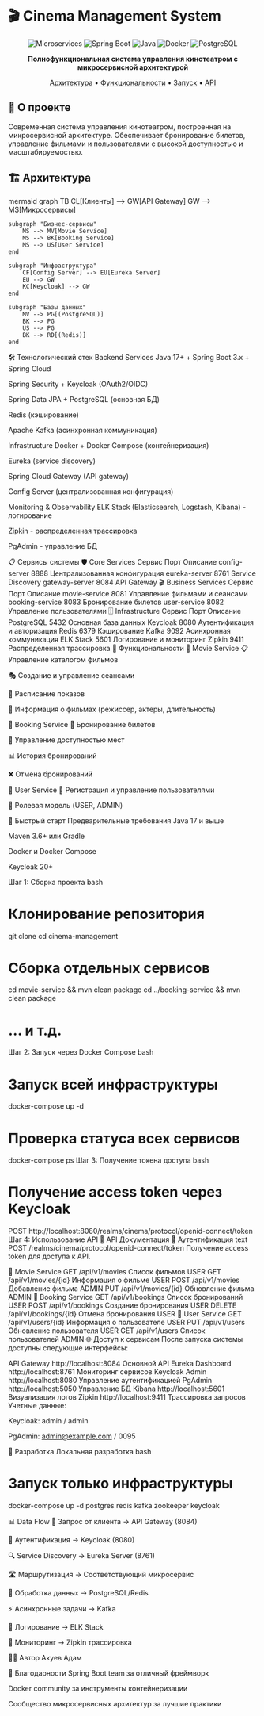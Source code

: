 # 🎬 Cinema Management System

<div align="center">

![Microservices](https://img.shields.io/badge/Architecture-Microservices-blue)
![Spring Boot](https://img.shields.io/badge/Spring%20Boot-3.x-green)
![Java](https://img.shields.io/badge/Java-17+-orange)
![Docker](https://img.shields.io/badge/Docker-Ready-blue)
![PostgreSQL](https://img.shields.io/badge/Database-PostgreSQL-blue)

**Полнофункциональная система управления кинотеатром с микросервисной архитектурой**

[Архитектура](#-архитектура) • [Функциональности](#-функциональности) • [Запуск](#-запуск) • [API](#-api-документация)

</div>

## 🌟 О проекте

Современная система управления кинотеатром, построенная на микросервисной архитектуре. Обеспечивает бронирование билетов, управление фильмами и пользователями с высокой доступностью и масштабируемостью.

## 🏗️ Архитектура

mermaid
graph TB
    CL[Клиенты] --> GW[API Gateway]
    GW --> MS[Микросервисы]
    
    subgraph "Бизнес-сервисы"
        MS --> MV[Movie Service]
        MS --> BK[Booking Service]
        MS --> US[User Service]
    end
    
    subgraph "Инфраструктура"
        CF[Config Server] --> EU[Eureka Server]
        EU --> GW
        KC[Keycloak] --> GW
    end
    
    subgraph "Базы данных"
        MV --> PG[(PostgreSQL)]
        BK --> PG
        US --> PG
        BK --> RD[(Redis)]
    end
<div>

🛠️ Технологический стек
Backend Services
Java 17+ + Spring Boot 3.x + Spring Cloud

Spring Security + Keycloak (OAuth2/OIDC)

Spring Data JPA + PostgreSQL (основная БД)

Redis (кэширование)

Apache Kafka (асинхронная коммуникация)

Infrastructure
Docker + Docker Compose (контейнеризация)

Eureka (service discovery)

Spring Cloud Gateway (API gateway)

Config Server (централизованная конфигурация)

Monitoring & Observability
ELK Stack (Elasticsearch, Logstash, Kibana) - логирование

Zipkin - распределенная трассировка

PgAdmin - управление БД

📋 Сервисы системы
🛡️ Core Services
Сервис	Порт	Описание
config-server	8888	Централизованная конфигурация
eureka-server	8761	Service Discovery
gateway-server	8084	API Gateway
🎬 Business Services
Сервис	Порт	Описание
movie-service	8081	Управление фильмами и сеансами
booking-service	8083	Бронирование билетов
user-service	8082	Управление пользователями
🗄️ Infrastructure
Сервис	Порт	Описание
PostgreSQL	5432	Основная база данных
Keycloak	8080	Аутентификация и авторизация
Redis	6379	Кэширование
Kafka	9092	Асинхронная коммуникация
ELK Stack	5601	Логирование и мониторинг
Zipkin	9411	Распределенная трассировка
🎯 Функциональности
🎥 Movie Service
📋 Управление каталогом фильмов

🎭 Создание и управление сеансами

📅 Расписание показов

👥 Информация о фильмах (режиссер, актеры, длительность)

🎫 Booking Service
💺 Бронирование билетов

🔄 Управление доступностью мест

📊 История бронирований

❌ Отмена бронирований

👥 User Service
👤 Регистрация и управление пользователями

🔐 Ролевая модель (USER, ADMIN)

🚀 Быстрый старт
Предварительные требования
Java 17 и выше

Maven 3.6+ или Gradle

Docker и Docker Compose

Keycloak 20+

Шаг 1: Сборка проекта
bash
# Клонирование репозитория
git clone <repository-url>
cd cinema-management

# Сборка отдельных сервисов
cd movie-service && mvn clean package
cd ../booking-service && mvn clean package
# ... и т.д.
Шаг 2: Запуск через Docker Compose
bash
# Запуск всей инфраструктуры
docker-compose up -d

# Проверка статуса всех сервисов
docker-compose ps
Шаг 3: Получение токена доступа
bash
# Получение access token через Keycloak
POST http://localhost:8080/realms/cinema/protocol/openid-connect/token
Шаг 4: Использование API
📡 API Документация
🔐 Аутентификация
text
POST /realms/cinema/protocol/openid-connect/token
Получение access token для доступа к API.

🎥 Movie Service
GET	/api/v1/movies	Список фильмов	USER
GET	/api/v1/movies/{id}	Информация о фильме	USER
POST	/api/v1/movies	Добавление фильма	ADMIN
PUT	/api/v1/movies/{id}	Обновление фильма	ADMIN
🎫 Booking Service
GET	/api/v1/bookings	Список бронирований	USER
POST	/api/v1/bookings	Создание бронирования	USER
DELETE	/api/v1/bookings/{id}	Отмена бронирования	USER
👥 User Service
GET	/api/v1/users/{id}	Информация о пользователе	USER
PUT	/api/v1/users	Обновление пользователя	USER
GET	/api/v1/users	Список пользователей	ADMIN
🌐 Доступ к сервисам
После запуска системы доступны следующие интерфейсы:

API Gateway	http://localhost:8084	Основной API
Eureka Dashboard	http://localhost:8761	Мониторинг сервисов
Keycloak Admin	http://localhost:8080	Управление аутентификацией
PgAdmin	http://localhost:5050	Управление БД
Kibana	http://localhost:5601	Визуализация логов
Zipkin	http://localhost:9411	Трассировка запросов
Учетные данные:

Keycloak: admin / admin

PgAdmin: admin@example.com / 0095

🔧 Разработка
Локальная разработка
bash
# Запуск только инфраструктуры
docker-compose up -d postgres redis kafka zookeeper keycloak

📊 Data Flow
📱 Запрос от клиента → API Gateway (8084)

🔐 Аутентификация → Keycloak (8080)

🔍 Service Discovery → Eureka Server (8761)

🛣️ Маршрутизация → Соответствующий микросервис

💾 Обработка данных → PostgreSQL/Redis

⚡ Асинхронные задачи → Kafka

📝 Логирование → ELK Stack

👀 Мониторинг → Zipkin трассировка

👨‍💻 Автор
Акуев Адам

🙏 Благодарности
Spring Boot team за отличный фреймворк

Docker community за инструменты контейнеризации

Сообщество микросервисных архитектур за лучшие практики
